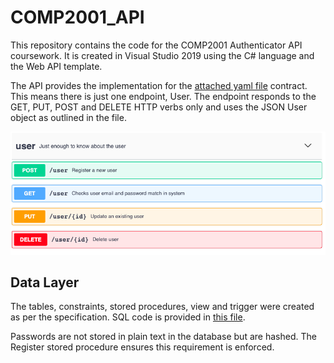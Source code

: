 # COMP2001_API

This repository contains the code for the COMP2001 Authenticator API coursework.  It is created in Visual Studio 2019 using the C# language and the Web API template.  

The API provides the implementation for the [attached yaml file](COMP2001_API.yaml) contract.  This means there is just one endpoint, User.  The endpoint responds to the GET, PUT, POST and DELETE HTTP verbs only and uses the JSON User object as outlined in the file.

![screenshot](UsersEndpoints.png)

## Data Layer
The tables, constraints, stored procedures, view and trigger were created as per the specification.  SQL code is provided in [this file](auth.sql).  

Passwords are not stored in plain text in the database but are hashed.  The Register stored procedure ensures this requirement is enforced.  




